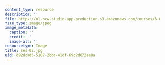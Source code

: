 ```yaml
---
content_type: resource
description: ''
file: https://ol-ocw-studio-app-production.s3.amazonaws.com/courses/6-00sc-introduction-to-computer-science-and-programming-spring-2011/d92dcbd551072bbd41df69c2d072aa8a_ses-02.jpg
file_type: image/jpeg
image_metadata:
  caption: ''
  credit: ''
  image-alt: ''
resourcetype: Image
title: ses-02.jpg
uid: d92dcbd5-5107-2bbd-41df-69c2d072aa8a
---
```

